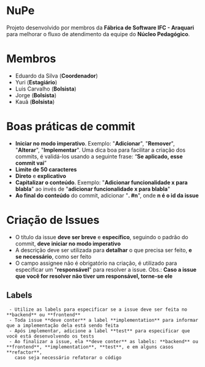 # NuPe

Projeto desenvolvido por membros da **Fábrica de Software IFC - Araquari** para melhorar o fluxo de atendimento da equipe do **Núcleo Pedagógico**.


# Membros

 - Eduardo da Silva (**Coordenador**)
 - Yuri (**Estagiário**)
 - Luis Carvalho (**Bolsista**)
 - Jorge (**Bolsista**)
 - Kauã (**Bolsista**)

# Boas práticas de commit

 - **Iniciar no modo imperativo**. Exemplo: "**Adicionar**", "**Remover**", "**Alterar**", "**Implementar**".
   Uma dica boa para facilitar a criação dos commits, é validá-los usando a seguinte frase: “**Se aplicado, esse commit vai**”
 - **Limite de 50 caracteres**
 - **Direto** e **explicativo**
 - **Capitalizar o conteúdo**. Exemplo: "**Adicionar funcionalidade x para blabla**" ao invés de "**adicionar funcionalidade x para blabla**"
 - **Ao final do conteúdo** do commit, adicionar "**. #n**", onde **n é o id da issue**

# Criação de Issues

 - O título da issue **deve ser breve** e **específico**, seguindo o padrão do commit, **deve iniciar no modo imperativo**
 - A descrição deve ser utilizada para **detalhar** o que precisa ser feito, **e se necessário**, como ser feito
 - O campo assignee não é obrigatório na criação, é utilizado para especificar um "**responsável**" para resolver a issue. Obs.: **Caso a issue que você for resolver não tiver um responsável, torne-se ele**

 ## Labels

     - Utilize as labels para especificar se a issue deve ser feita no **backend** ou **frontend**
     - Toda issue **deve conter** a label **implementation** para informar que a implementação dela está sendo feita
     - Após implementar, adicione a label **test** para especificar que você está desenvolvendo os tests
     - Ao finalizar a issue, ela **deve conter** as labels: **backend** ou **frontend**, **implementation**, **test**, e em alguns casos **refactor**,
       caso seja necessário refatorar o código
